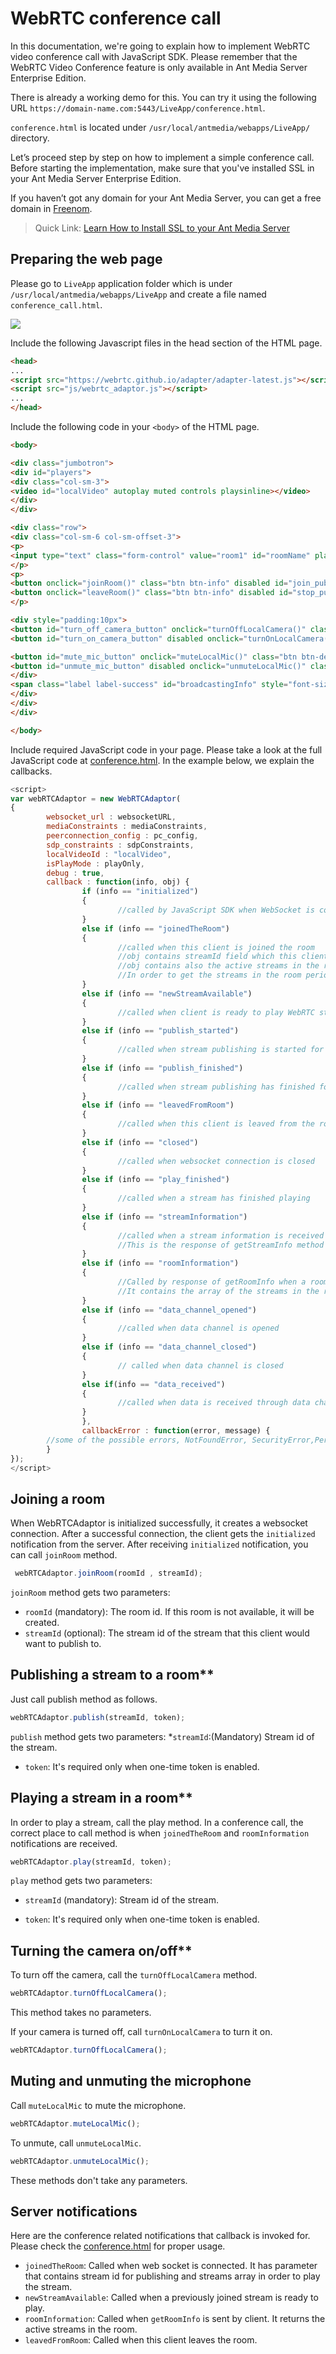 # WebRTC conference call

In this documentation, we're going to explain how to implement WebRTC video conference call with JavaScript SDK. Please remember that the WebRTC Video Conference feature is only available in Ant Media Server Enterprise Edition.

There is already a working demo for this. You can try it using the following URL `https://domain-name.com:5443/LiveApp/conference.html`.     

```conference.html``` is located under ```/usr/local/antmedia/webapps/LiveApp/``` directory.

Let’s proceed step by step on how to implement a simple conference call. Before starting the implementation, make sure that you've installed SSL in your Ant Media Server Enterprise Edition. 

If you haven’t got any domain for your Ant Media Server, you can get a free domain in [Freenom](https://www.freenom.com/).

> Quick Link: [Learn How to Install SSL to your Ant Media Server](/guides/installing-on-linux/setting-up-ssl/)

## Preparing the web page

Please go to ```LiveApp``` application folder which is under ```/usr/local/antmedia/webapps/LiveApp``` and create a file named ```conference_call.html```.

![](@site/static/img/image-1645105628540.png)

Include the following Javascript files in the head section of the HTML page.
    
```html 
<head>
...
<script src="https://webrtc.github.io/adapter/adapter-latest.js"></script>
<script src="js/webrtc_adaptor.js"></script>
...
</head>
```
    
Include the following code in your ```<body>``` of the HTML page.
    
```html 
<body>

<div class="jumbotron">
<div id="players">
<div class="col-sm-3">
<video id="localVideo" autoplay muted controls playsinline></video>
</div>
</div>

<div class="row">
<div class="col-sm-6 col-sm-offset-3">
<p>
<input type="text" class="form-control" value="room1" id="roomName" placeholder="Type room name">
</p>
<p>
<button onclick="joinRoom()" class="btn btn-info" disabled id="join_publish_button">Join Room</button>
<button onclick="leaveRoom()" class="btn btn-info" disabled id="stop_publish_button">Leave Room</button>
</p>

<div style="padding:10px">
<button id="turn_off_camera_button" onclick="turnOffLocalCamera()" class="btn btn-default"  >Turn off Camera</button>
<button id="turn_on_camera_button" disabled onclick="turnOnLocalCamera()" class="btn btn-default"  >Turn on Camera</button>

<button id="mute_mic_button" onclick="muteLocalMic()" class="btn btn-default"  >Mute Local Mic</button>
<button id="unmute_mic_button" disabled onclick="unmuteLocalMic()" class="btn btn-default"  >Unmute Local Mic</button>
</div>
<span class="label label-success" id="broadcastingInfo" style="font-size: 14px; display: none" style="display: none">Publishing</span>
</div>
</div>
</div>

</body>
```
    
Include required JavaScript code in your page. Please take a look at the full JavaScript code at [conference.html](https://github.com/ant-media/StreamApp/blob/master/src/main/webapp/conference.html). In the example below, we explain the callbacks.

```js  
<script>
var webRTCAdaptor = new WebRTCAdaptor(
{
        websocket_url : websocketURL,
        mediaConstraints : mediaConstraints,
        peerconnection_config : pc_config,
        sdp_constraints : sdpConstraints,
        localVideoId : "localVideo",
        isPlayMode : playOnly,
        debug : true,
        callback : function(info, obj) {
                if (info == "initialized") 
                {
                        //called by JavaScript SDK when WebSocket is connected. 
                } 
                else if (info == "joinedTheRoom") 
                {
                        //called when this client is joined the room
                        //obj contains streamId field which this client can use to publish to the room.
                        //obj contains also the active streams in the room so that you can play them directly.
                        //In order to get the streams in the room periodically call getRoominfo
                } 
                else if (info == "newStreamAvailable") 
                {
                        //called when client is ready to play WebRTC stream.
                } 
                else if (info == "publish_started") 
                {
                        //called when stream publishing is started for this client		
                } 
                else if (info == "publish_finished") 
                {
                        //called when stream publishing has finished for this client
                } 
                else if (info == "leavedFromRoom") 
                {
                        //called when this client is leaved from the room  	
                } 
                else if (info == "closed") 
                {
                        //called when websocket connection is closed	
                } 
                else if (info == "play_finished") 
                {
                        //called when a stream has finished playing	
                } 
                else if (info == "streamInformation") 
                {
                        //called when a stream information is received from the server. 
                        //This is the response of getStreamInfo method		
                } 
                else if (info == "roomInformation") 
                {
                        //Called by response of getRoomInfo when a room information is received from the server.
                        //It contains the array of the streams in the room.
                }
                else if (info == "data_channel_opened") 
                {
                        //called when data channel is opened
                } 
                else if (info == "data_channel_closed") 
                {
                        // called when data channel is closed
                } 
                else if(info == "data_received") 
                {
                        //called when data is received through data channel
                }
                },
                callbackError : function(error, message) {
        //some of the possible errors, NotFoundError, SecurityError,PermissionDeniedError
        }
});
</script>
```
    

## Joining a room

When WebRTCAdaptor is initialized successfully, it creates a websocket connection. After a successful connection, the client gets the ```initialized``` notification from the server. After receiving ```initialized``` notification, you can call ```joinRoom``` method.

```js
 webRTCAdaptor.joinRoom(roomId , streamId);
 ```

```joinRoom``` method gets two parameters:

*   ```roomId``` (mandatory): The room id. If this room is not available, it will be created.
*   ```streamId``` (optional): The stream id of the stream that this client would want to publish to.

## Publishing a stream to a room**

Just call publish method as follows.

```js
webRTCAdaptor.publish(streamId, token);
```

```publish``` method gets two parameters: \*```streamId```:(Mandatory) Stream id of the stream.

*   ```token```: It's required only when one-time token is enabled.

## Playing a stream in a room**

In order to play a stream, call the play method. In a conference call, the correct place to call method is when ```joinedTheRoom``` and ```roomInformation``` notifications are received.

```js
webRTCAdaptor.play(streamId, token);
```

```play``` method gets two parameters: 

*   ```streamId``` (mandatory): Stream id of the stream.

*   ```token```: It's required only when one-time token is enabled.

## Turning the camera on/off**

To turn off the camera, call the ```turnOffLocalCamera``` method.

```js
webRTCAdaptor.turnOffLocalCamera();
```

This method takes no parameters.

If your camera is turned off, call ```turnOnLocalCamera``` to turn it on.

```js
webRTCAdaptor.turnOffLocalCamera();
```

## Muting and unmuting the microphone

Call ```muteLocalMic``` to mute the microphone.

```js
webRTCAdaptor.muteLocalMic();
```

To unmute, call ```unmuteLocalMic```.

```js
webRTCAdaptor.unmuteLocalMic();
```

These methods don't take any parameters.

## Server notifications

Here are the conference related notifications that callback is invoked for. Please check the [conference.html](https://github.com/ant-media/StreamApp/blob/master/src/main/webapp/conference.html) for proper usage.

*   ```joinedTheRoom```: Called when web socket is connected. It has parameter that contains stream id for publishing and streams array in order to play the stream.
*   ```newStreamAvailable```: Called when a previously joined stream is ready to play.
*   ```roomInformation```: Called when ```getRoomInfo``` is sent by client. It returns the active streams in the room.
*   ```leavedFromRoom```: Called when this client leaves the room.
